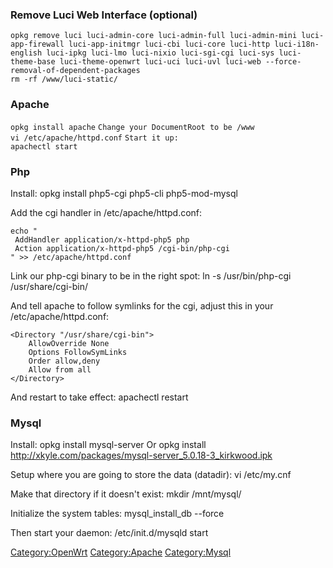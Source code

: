 ### Remove Luci Web Interface (optional)

`opkg remove luci luci-admin-core luci-admin-full luci-admin-mini luci-app-firewall luci-app-initmgr luci-cbi luci-core luci-http luci-i18n-english luci-ipkg luci-lmo luci-nixio luci-sgi-cgi luci-sys luci-theme-base luci-theme-openwrt luci-uci luci-uvl luci-web --force-removal-of-dependent-packages`\
`rm -rf /www/luci-static/`

### Apache

`opkg install apache` `Change your DocumentRoot to be /www`\
`vi /etc/apache/httpd.conf` `Start it up:`\
`apachectl start`

### Php

Install: opkg install php5-cgi php5-cli php5-mod-mysql

Add the cgi handler in /etc/apache/httpd.conf:

    echo "
     AddHandler application/x-httpd-php5 php
     Action application/x-httpd-php5 /cgi-bin/php-cgi
    " >> /etc/apache/httpd.conf

Link our php-cgi binary to be in the right spot: ln -s /usr/bin/php-cgi
/usr/share/cgi-bin/

And tell apache to follow symlinks for the cgi, adjust this in your
/etc/apache/httpd.conf:

    <Directory "/usr/share/cgi-bin">
        AllowOverride None
        Options FollowSymLinks
        Order allow,deny
        Allow from all
    </Directory>

And restart to take effect: apachectl restart

### Mysql

Install: opkg install mysql-server Or opkg install
<http://xkyle.com/packages/mysql-server_5.0.18-3_kirkwood.ipk>

Setup where you are going to store the data (datadir): vi /etc/my.cnf

Make that directory if it doesn't exist: mkdir /mnt/mysql/

Initialize the system tables: mysql\_install\_db --force

Then start your daemon: /etc/init.d/mysqld start

<Category:OpenWrt> <Category:Apache> <Category:Mysql>
